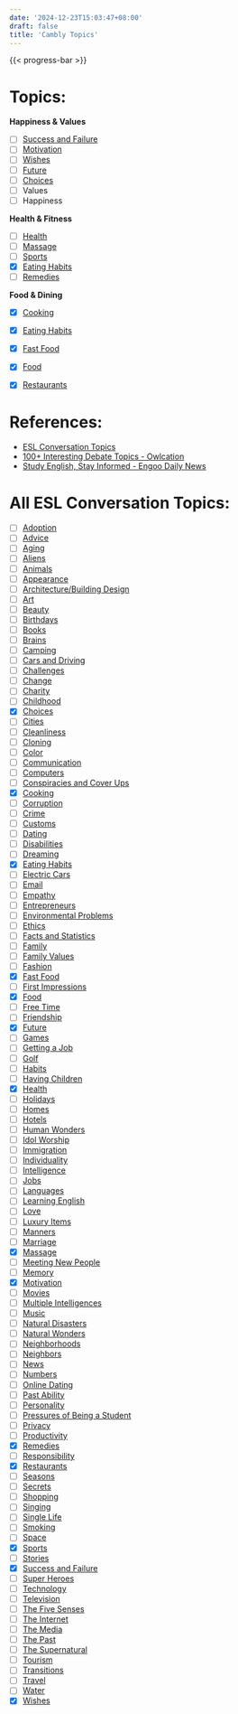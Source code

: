 ```yaml
---
date: '2024-12-23T15:03:47+08:00'
draft: false
title: 'Cambly Topics'
---
```


{{< progress-bar >}}

# Topics:
__Happiness & Values__
- [ ] [Success and Failure](https://www.eslconversationquestions.com/topics/success-and-failure/)
- [ ] [Motivation](https://www.eslconversationquestions.com/topics/motivation/)
- [ ] [Wishes](https://www.eslconversationquestions.com/topics/wishes/)
- [ ] [Future](https://www.eslconversationquestions.com/topics/future/)
- [ ] [Choices](https://www.eslconversationquestions.com/topics/choices/)
- [ ] Values
- [ ] Happiness

__Health & Fitness__
- [ ] [Health](https://www.eslconversationquestions.com/topics/health/)
- [ ] [Massage](https://www.eslconversationquestions.com/massage/)
- [ ] [Sports](https://www.eslconversationquestions.com/topics/sports/)
- [x] [Eating Habits](https://www.eslconversationquestions.com/topics/eating-habits/)
- [ ] [Remedies](https://www.eslconversationquestions.com/topics/remedies/)

__Food & Dining__
- [x] [Cooking](https://www.eslconversationquestions.com/topics/cooking/)
- [x] [Eating Habits](https://www.eslconversationquestions.com/topics/eating-habits/)
- [x] [Fast Food](https://www.eslconversationquestions.com/topics/fast-food/)
- [x] [Food](https://www.eslconversationquestions.com/topics/food/)
- [x] [Restaurants](https://www.eslconversationquestions.com/topics/restaurants/)


# References:
- [ESL Conversation Topics](https://www.eslconversationquestions.com/english-conversation-questions/topics/)
- [100+ Interesting Debate Topics - Owlcation](https://owlcation.com/academia/100-Debate-Topics)
- [Study English, Stay Informed - Engoo Daily News](https://engoo.com/app/daily-news)


# All ESL Conversation Topics:
- [ ] [Adoption](https://www.eslconversationquestions.com/topics/adoption/)
- [ ] [Advice](https://www.eslconversationquestions.com/topics/advice/)
- [ ] [Aging](https://www.eslconversationquestions.com/aging/)
- [ ] [Aliens](https://www.eslconversationquestions.com/topics/aliens/)
- [ ] [Animals](https://www.eslconversationquestions.com/topics/animals/)
- [ ] [Appearance](https://www.eslconversationquestions.com/topics/appearance/)
- [ ] [Architecture/Building Design](https://www.eslconversationquestions.com/topics/architecturebuilding-design/)
- [ ] [Art](https://www.eslconversationquestions.com/topics/art/)
- [ ] [Beauty](https://www.eslconversationquestions.com/topics/beauty/)
- [ ] [Birthdays](https://www.eslconversationquestions.com/birthdays/)
- [ ] [Books](https://www.eslconversationquestions.com/topics/books/)
- [ ] [Brains](https://www.eslconversationquestions.com/topics/brains/)
- [ ] [Camping](https://www.eslconversationquestions.com/topics/camping/)
- [ ] [Cars and Driving](https://www.eslconversationquestions.com/topics/cars-and-driving/)
- [ ] [Challenges](https://www.eslconversationquestions.com/topics/challenges/)
- [ ] [Change](https://www.eslconversationquestions.com/topics/change/)
- [ ] [Charity](https://www.eslconversationquestions.com/topics/charity/)
- [ ] [Childhood](https://www.eslconversationquestions.com/childhood/)
- [x] [Choices](https://www.eslconversationquestions.com/topics/choices/)
- [ ] [Cities](https://www.eslconversationquestions.com/topics/cities/)
- [ ] [Cleanliness](https://www.eslconversationquestions.com/topics/cleanliness/)
- [ ] [Cloning](https://www.eslconversationquestions.com/topics/cloning/)
- [ ] [Color](https://www.eslconversationquestions.com/topics/color/)
- [ ] [Communication](https://www.eslconversationquestions.com/topics/communication/)
- [ ] [Computers](https://www.eslconversationquestions.com/topics/computers/)
- [ ] [Conspiracies and Cover Ups](https://www.eslconversationquestions.com/topics/conspiracies-and-cover-ups/)
- [x] [Cooking](https://www.eslconversationquestions.com/topics/cooking/)
- [ ] [Corruption](https://www.eslconversationquestions.com/corruption/)
- [ ] [Crime](https://www.eslconversationquestions.com/topics/crime/)
- [ ] [Customs](https://www.eslconversationquestions.com/topics/customs/)
- [ ] [Dating](https://www.eslconversationquestions.com/topics/dating/)
- [ ] [Disabilities](https://www.eslconversationquestions.com/topics/disabilities/)
- [ ] [Dreaming](https://www.eslconversationquestions.com/topics/dreaming/)
- [x] [Eating Habits](https://www.eslconversationquestions.com/topics/eating-habits/)
- [ ] [Electric Cars](https://www.eslconversationquestions.com/topics/electric-cars/)
- [ ] [Email](https://www.eslconversationquestions.com/topics/email/)
- [ ] [Empathy](https://www.eslconversationquestions.com/topics/empathy/)
- [ ] [Entrepreneurs](https://www.eslconversationquestions.com/topics/entrepreneurs/)
- [ ] [Environmental Problems](https://www.eslconversationquestions.com/topics/environmental-problems/)
- [ ] [Ethics](https://www.eslconversationquestions.com/topics/ethics/)
- [ ] [Facts and Statistics](https://www.eslconversationquestions.com/topics/interesting-facts-and-statistics/)
- [ ] [Family](https://www.eslconversationquestions.com/topics/family/)
- [ ] [Family Values](https://www.eslconversationquestions.com/topics/family-values/)
- [ ] [Fashion](https://www.eslconversationquestions.com/topics/fashion/)
- [x] [Fast Food](https://www.eslconversationquestions.com/topics/fast-food/)
- [ ] [First Impressions](https://www.eslconversationquestions.com/topics/first-impressions/)
- [x] [Food](https://www.eslconversationquestions.com/topics/food/)
- [ ] [Free Time](https://www.eslconversationquestions.com/topics/free-time/)
- [ ] [Friendship](https://www.eslconversationquestions.com/topics/friendship/)
- [x] [Future](https://www.eslconversationquestions.com/topics/future/)
- [ ] [Games](https://www.eslconversationquestions.com/topics/games/)
- [ ] [Getting a Job](https://www.eslconversationquestions.com/topics/getting-a-job/)
- [ ] [Golf](https://www.eslconversationquestions.com/golf/)
- [ ] [Habits](https://www.eslconversationquestions.com/topics/habits/)
- [ ] [Having Children](https://www.eslconversationquestions.com/topics/having-children/)
- [x] [Health](https://www.eslconversationquestions.com/topics/health/)
- [ ] [Holidays](https://www.eslconversationquestions.com/topics/holidays/)
- [ ] [Homes](https://www.eslconversationquestions.com/topics/homes/)
- [ ] [Hotels](https://www.eslconversationquestions.com/topics/hotels/)
- [ ] [Human Wonders](https://www.eslconversationquestions.com/topics/human-wonders/)
- [ ] [Idol Worship](https://www.eslconversationquestions.com/topics/idol-worship/)
- [ ] [Immigration](https://www.eslconversationquestions.com/topics/immigration/)
- [ ] [Individuality](https://www.eslconversationquestions.com/topics/individuality/)
- [ ] [Intelligence](https://www.eslconversationquestions.com/topics/intelligence/)
- [ ] [Jobs](https://www.eslconversationquestions.com/topics/jobs/)
- [ ] [Languages](https://www.eslconversationquestions.com/topics/languages/)
- [ ] [Learning English](https://www.eslconversationquestions.com/topics/learning-english/)
- [ ] [Love](https://www.eslconversationquestions.com/topics/love/)
- [ ] [Luxury Items](https://www.eslconversationquestions.com/topics/luxury-items/)
- [ ] [Manners](https://www.eslconversationquestions.com/topics/manners/)
- [ ] [Marriage](https://www.eslconversationquestions.com/topics/marriage/)
- [x] [Massage](https://www.eslconversationquestions.com/massage/)
- [ ] [Meeting New People](https://www.eslconversationquestions.com/topics/meeting-new-people/)
- [ ] [Memory](https://www.eslconversationquestions.com/topics/memory/)
- [x] [Motivation](https://www.eslconversationquestions.com/topics/motivation/)
- [ ] [Movies](https://www.eslconversationquestions.com/topics/movies/)
- [ ] [Multiple Intelligences](https://www.eslconversationquestions.com/topics/multiple-intelligences/)
- [ ] [Music](https://www.eslconversationquestions.com/topics/music/)
- [ ] [Natural Disasters](https://www.eslconversationquestions.com/topics/natural-disasters/)
- [ ] [Natural Wonders](https://www.eslconversationquestions.com/topics/natural-wonders/)
- [ ] [Neighborhoods](https://www.eslconversationquestions.com/topics/neighborhoods/)
- [ ] [Neighbors](https://www.eslconversationquestions.com/topics/neighbors/)
- [ ] [News](https://www.eslconversationquestions.com/topics/news/)
- [ ] [Numbers](https://www.eslconversationquestions.com/topics/numbers/)
- [ ] [Online Dating](https://www.eslconversationquestions.com/topics/online-dating/)
- [ ] [Past Ability](https://www.eslconversationquestions.com/topics/past-ability/)
- [ ] [Personality](https://www.eslconversationquestions.com/topics/personality/)
- [ ] [Pressures of Being a Student](https://www.eslconversationquestions.com/pressures-of-being-a-student/)
- [ ] [Privacy](https://www.eslconversationquestions.com/topics/privacy/)
- [ ] [Productivity](https://www.eslconversationquestions.com/topics/productivity/)
- [x] [Remedies](https://www.eslconversationquestions.com/topics/remedies/)
- [ ] [Responsibility](https://www.eslconversationquestions.com/topics/responsibility/)
- [x] [Restaurants](https://www.eslconversationquestions.com/topics/restaurants/)
- [ ] [Seasons](https://www.eslconversationquestions.com/topics/seasons/)
- [ ] [Secrets](https://www.eslconversationquestions.com/topics/secrets/)
- [ ] [Shopping](https://www.eslconversationquestions.com/topics/shopping/)
- [ ] [Singing](https://www.eslconversationquestions.com/singing/)
- [ ] [Single Life](https://www.eslconversationquestions.com/topics/single-life/)
- [ ] [Smoking](https://www.eslconversationquestions.com/topics/smoking/)
- [ ] [Space](https://www.eslconversationquestions.com/space/)
- [x] [Sports](https://www.eslconversationquestions.com/topics/sports/)
- [ ] [Stories](https://www.eslconversationquestions.com/topics/stories/)
- [x] [Success and Failure](https://www.eslconversationquestions.com/topics/success-and-failure/)
- [ ] [Super Heroes](https://www.eslconversationquestions.com/topics/super-heroes/)
- [ ] [Technology](https://www.eslconversationquestions.com/topics/technology/)
- [ ] [Television](https://www.eslconversationquestions.com/topics/television/)
- [ ] [The Five Senses](https://www.eslconversationquestions.com/topics/the-five-senses/)
- [ ] [The Internet](https://www.eslconversationquestions.com/topics/the-internet/)
- [ ] [The Media](https://www.eslconversationquestions.com/the-media/)
- [ ] [The Past](https://www.eslconversationquestions.com/topics/the-past/)
- [ ] [The Supernatural](https://www.eslconversationquestions.com/topics/supernatural/)
- [ ] [Tourism](https://www.eslconversationquestions.com/tourism/)
- [ ] [Transitions](https://www.eslconversationquestions.com/topics/transitions/)
- [ ] [Travel](https://www.eslconversationquestions.com/topics/travel/)
- [ ] [Water](https://www.eslconversationquestions.com/topics/water/)
- [x] [Wishes](https://www.eslconversationquestions.com/topics/wishes/)